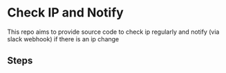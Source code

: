 Check IP and Notify
====================
This repo aims to provide source code to check ip regularly and notify (via slack webhook) if there is an ip change

Steps
-----
